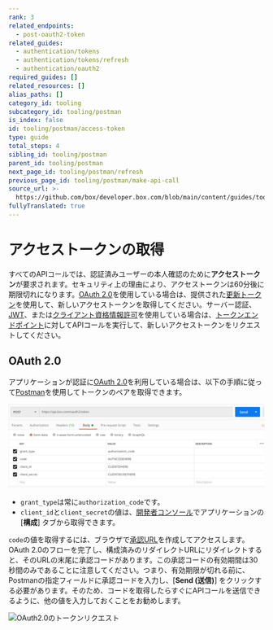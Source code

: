 ```yaml
---
rank: 3
related_endpoints:
  - post-oauth2-token
related_guides:
  - authentication/tokens
  - authentication/tokens/refresh
  - authentication/oauth2
required_guides: []
related_resources: []
alias_paths: []
category_id: tooling
subcategory_id: tooling/postman
is_index: false
id: tooling/postman/access-token
type: guide
total_steps: 4
sibling_id: tooling/postman
parent_id: tooling/postman
next_page_id: tooling/postman/refresh
previous_page_id: tooling/postman/make-api-call
source_url: >-
  https://github.com/box/developer.box.com/blob/main/content/guides/tooling/postman/access-token.md
fullyTranslated: true
---
```

# アクセストークンの取得

すべてのAPIコールでは、認証済みユーザーの本人確認のために**アクセストークン**が要求されます。セキュリティ上の理由により、アクセストークンは60分後に期限切れになります。[OAuth 2.0][oauth]を使用している場合は、提供された[更新トークン][rt]を使用して、新しいアクセストークンを取得してください。サーバー認証、[JWT][jwt]、または[クライアント資格情報許可][ccg]を使用している場合は、[トークンエンドポイント][token]に対してAPIコールを実行して、新しいアクセストークンをリクエストしてください。

## OAuth 2.0

アプリケーションが認証に[OAuth 2.0][oauth]を利用している場合は、以下の手順に従って[Postman][postman]を使用してトークンのペアを取得できます。

<ImageFrame border center shadow>

![OAuth2.0のトークンリクエスト](images/oauth-postman.png)

</ImageFrame>

* `grant_type`は常に`authorization_code`です。
* `client_id`と`client_secret`の値は、[開発者コンソール][dc]でアプリケーションの \[**構成**] タブから取得できます。

`code`の値を取得するには、ブラウザで[承認URL][authurl]を作成してアクセスします。OAuth 2.0のフローを完了し、構成済みのリダイレクトURLにリダイレクトすると、そのURLの末尾に承認コードがあります。この承認コードの有効期間は30秒間のみであることに注意してください。つまり、有効期限が切れる前に、Postmanの指定フィールドに承認コードを入力し、\[**Send (送信)**] をクリックする必要があります。そのため、コードを取得したらすぐにAPIコールを送信できるように、他の値を入力しておくことをお勧めします。

<ImageFrame border center shadow>

![OAuth2.0のトークンリクエスト](images/oauth2-access-token.gif)

</ImageFrame>

[oauth]: g://authentication/oauth2

[dc]: https://app.box.com/developers/console

[authurl]: g://authentication/oauth2/without-sdk

[postman]: g://tooling/postman/install

[jwt]: g://authentication/jwt

[ccg]: g://authentication/client-credentials

[token]: e://post-oauth2-token

[rt]: g://authentication/tokens/refresh/